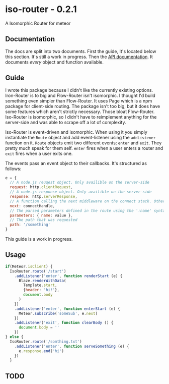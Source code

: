 # iso-router - 0.2.1
A Isomorphic Router for meteor

## Documentation
The docs are split into two documents. First the guide, It's located below this section. It's still a work in progress. Then the [API documentation](https://github.com/Kriegslustig/meteor-iso-router/blob/master/DOCS.md). It documents _every_ object and function available.

## Guide

I wrote this package because I didn't like the currently existing options. Iron-Router is to big and Flow-Router isn't isomorphic. I thought I'd build something even simpler than Flow-Router. It uses Page which is a npm package for client-side routing. The package isn't too big, but it does have some features which aren't strictly necessary. Those bloat Flow-Router. Iso-Router is isomorphic, so I didn't have to reimplement anything for the server-side and was able to scrape off a lot of complexity.

Iso-Router is event-driven and isomorphic. When using it you simply instantiate the `Route` object and add event-listener using the `addListener` function on it. `Route` objects emit two different events; `enter` and `exit`. They pretty much speak for them self. `enter` fires when a user enters a router and `exit` fires when a user exits one.

The events pass an event object to their callbacks. It's structured as follows:

```js
e = {
  // A node.js reuqest object. Only availible on the server-side
  request: http.clientRequest,
  // A node.js response object. Only availible on the server-side
  response: http.serverResponse,
  // A function calling the next middleware on the connect stack. Other event-listeners will be called all the same. This is mainly for internal use.
  next: connectHandle,
  // The parsed parameters defined in the route using the ':name' syntax
  parameters: { name: value },
  // The path that was requested
  path: '/something'
}
```

This guide is a work in progress.

## Usage

```js
if(Meteor.isClient) {
  IsoRouter.route('/start')
    .addListener('enter', function renderStart (e) {
      Blaze.renderWithData(
        Template.start,
        {header: 'hi!'},
        document.body
      )
    })
    .addListener('enter', function enterStart (e) {
      Meteor.subscribe('someSub', e.next)
    })
    .addListener('exit', function clearBody () {
      document.body = ''
    })
} else {
  IsoRouter.route('/somthing.txt')
    .addListener('enter', function serveSomething (e) {
      e.response.end('hi')
    })
  }
```

## TODO

